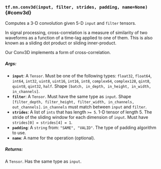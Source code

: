 ### `tf.nn.conv3d(input, filter, strides, padding, name=None)` {#conv3d}

Computes a 3-D convolution given 5-D `input` and `filter` tensors.

In signal processing, cross-correlation is a measure of similarity of
two waveforms as a function of a time-lag applied to one of them. This
is also known as a sliding dot product or sliding inner-product.

Our Conv3D implements a form of cross-correlation.

##### Args:


*  <b>`input`</b>: A `Tensor`. Must be one of the following types: `float32`, `float64`, `int64`, `int32`, `uint8`, `uint16`, `int16`, `int8`, `complex64`, `complex128`, `qint8`, `quint8`, `qint32`, `half`.
    Shape `[batch, in_depth, in_height, in_width, in_channels]`.
*  <b>`filter`</b>: A `Tensor`. Must have the same type as `input`.
    Shape `[filter_depth, filter_height, filter_width, in_channels, out_channels]`.
    `in_channels` must match between `input` and `filter`.
*  <b>`strides`</b>: A list of `ints` that has length `>= 5`.
    1-D tensor of length 5. The stride of the sliding window for each
    dimension of `input`. Must have `strides[0] = strides[4] = 1`.
*  <b>`padding`</b>: A `string` from: `"SAME", "VALID"`.
    The type of padding algorithm to use.
*  <b>`name`</b>: A name for the operation (optional).

##### Returns:

  A `Tensor`. Has the same type as `input`.

